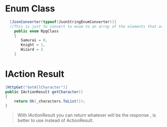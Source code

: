 # Enum Class

```c#
  [JsonConverter(typeof(JsonStringEnumConverter))]
  //This is just to convert to enum to an array of the elements that are in the enum
    public enum RpgClass
    {
       Samurai = 0,
       Knight = 1,
       Wizard = 2
    }
```

# IAction Result

```c#
[HttpGet("GetAllCharacter")]
public IActionResult getCharacter()
{
    return Ok(_characters.ToList());
}
```

> With IActionResult you can return whatever will be the response , is better to use instead of ActionResult.

